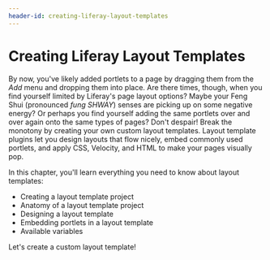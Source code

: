 ```yaml
---
header-id: creating-liferay-layout-templates
---
```


# Creating Liferay Layout Templates

By now, you've likely added portlets to a page by dragging them from the *Add*
menu and dropping them into place. Are there times, though, when you find
yourself limited by Liferay's page layout options? Maybe your Feng Shui
(pronounced *fung SHWAY*) senses are picking up on some negative energy? Or
perhaps you find yourself adding the same portlets over and over again onto the
same types of pages? Don't despair! Break the monotony by creating your own
custom layout templates. Layout template plugins let you design layouts that
flow nicely, embed commonly used portlets, and apply CSS, Velocity, and HTML to
make your pages visually pop. 

In this chapter, you'll learn everything you need to know about layout
templates:

- Creating a layout template project 
- Anatomy of a layout template project 
- Designing a layout template 
- Embedding portlets in a layout template 
- Available variables 

Let's create a custom layout template!
